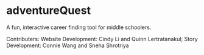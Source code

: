 # adventureQuest
A fun, interactive career finding tool for middle schoolers. 

Contributers:
Website Development: Cindy Li and Quinn Lertratanakul;
Story Development: Connie Wang and Sneha Shrotriya

